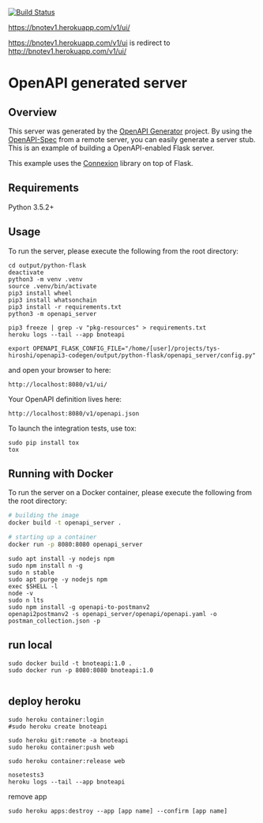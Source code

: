 [![Build Status](https://travis-ci.org/tys-hiroshi/bnoteapi.svg?branch=develop)](https://travis-ci.org/tys-hiroshi/bnoteapi)

https://bnotev1.herokuapp.com/v1/ui/

https://bnotev1.herokuapp.com/v1/ui is redirect to http://bnotev1.herokuapp.com/v1/ui/

# OpenAPI generated server

## Overview
This server was generated by the [OpenAPI Generator](https://openapi-generator.tech) project. By using the
[OpenAPI-Spec](https://openapis.org) from a remote server, you can easily generate a server stub.  This
is an example of building a OpenAPI-enabled Flask server.

This example uses the [Connexion](https://github.com/zalando/connexion) library on top of Flask.

## Requirements
Python 3.5.2+

## Usage
To run the server, please execute the following from the root directory:

```
cd output/python-flask
deactivate
python3 -m venv .venv
source .venv/bin/activate
pip3 install wheel
pip3 install whatsonchain
pip3 install -r requirements.txt
python3 -m openapi_server

pip3 freeze | grep -v "pkg-resources" > requirements.txt
heroku logs --tail --app bnoteapi
```

```
export OPENAPI_FLASK_CONFIG_FILE="/home/[user]/projects/tys-hiroshi/openapi3-codegen/output/python-flask/openapi_server/config.py"
```

and open your browser to here:

```
http://localhost:8080/v1/ui/
```

Your OpenAPI definition lives here:

```
http://localhost:8080/v1/openapi.json
```

To launch the integration tests, use tox:
```
sudo pip install tox
tox
```

## Running with Docker

To run the server on a Docker container, please execute the following from the root directory:

```bash
# building the image
docker build -t openapi_server .

# starting up a container
docker run -p 8080:8080 openapi_server
```


```
sudo apt install -y nodejs npm
sudo npm install n -g
sudo n stable
sudo apt purge -y nodejs npm
exec $SHELL -l
node -v
sudo n lts
sudo npm install -g openapi-to-postmanv2
openapi2postmanv2 -s openapi_server/openapi/openapi.yaml -o postman_collection.json -p
```



## run local

```
sudo docker build -t bnoteapi:1.0 .
sudo docker run -p 8080:8080 bnoteapi:1.0


```

## deploy heroku

```
sudo heroku container:login
#sudo heroku create bnoteapi

sudo heroku git:remote -a bnoteapi
sudo heroku container:push web

sudo heroku container:release web

nosetests3
heroku logs --tail --app bnoteapi

```

remove app

```
sudo heroku apps:destroy --app [app name] --confirm [app name]
```
